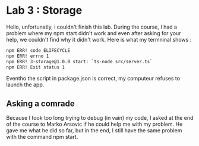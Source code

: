 # Lab 3 : Storage

Hello, unfortunatly, i couldn't finish this lab. During the course, I had a problem where my npm start didn't work and even after asking for your help, we couldn't find why it didn't work. Here is what my termninal shows :
```bash
npm ERR! code ELIFECYCLE
npm ERR! errno 1
npm ERR! 3-storage@1.0.0 start: `ts-node src/server.ts`
npm ERR! Exit status 1
```
Eventho the script in package.json is correct, my computeur refuses to launch the app.

## Asking a comrade

Because I took too long trying to debug (in vain) my code, I asked at the end of the course to Marko Arsovic if he could help me with my problem. He gave me what he did so far, but in the end, I still have the same problem with the command npm start.